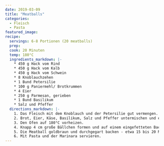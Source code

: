 ```yaml
---
date: 2019-03-09
title: "Meatballs"
categories:
  - Fleisch
  - Pasta
featured_image:
recipe:
  servings: 6-8 Portionen (20 meatballs)
  prep:
  cook: 20 Minuten
  temp: 180°C
  ingredients_markdown: |-
    * 450 g Hack vom Rind
    * 450 g Hack vom Kalb
    * 450 g Hack vom Schwein
    * 8 Knoblauchzehen
    * 1 Bund Petersilie
    * 100 g Paniermehl/ Brotkrummen
    * 4 Eier
    * 250 g Parmesan, gerieben
    * 1 Bund Basilikum
    * Salz und Pfeffer
  directions_markdown: |-
    1. Das Fleisch mit dem Knoblauch und der Petersilie gut vermengen.
    2. Brot, Eier, Käse, Basilikum, Salz und Pfeffer untermischen und ebenfalls gut vermengen.
    3. Den Ofen auf 180°C vorheizen.
    4. Knapp 4 cm große Bällchen formen und auf einem eingefetteten Backblech verteilen.
    5. Die Meatball goldbraun und durchgegart backen - etwa 15 bis 20 Minuten.
    6. Mit Pasta und der Marinara servieren.
---
```

